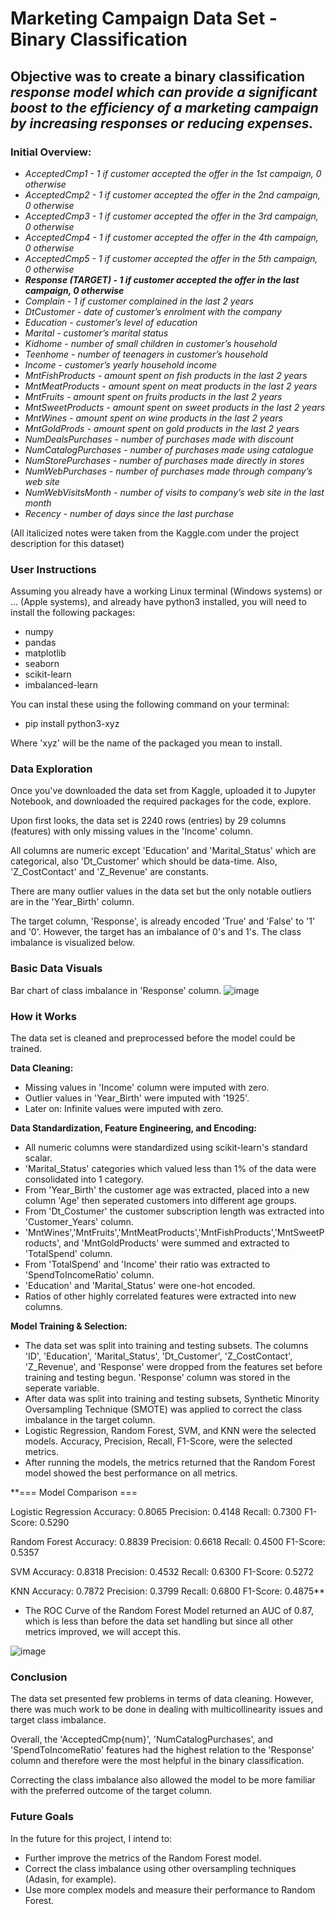# Marketing Campaign Data Set - Binary Classification
## Objective was to create a binary classification *response model which can provide a significant boost to the efficiency of a marketing campaign by increasing responses or reducing expenses.*

### Initial Overview:

- *AcceptedCmp1 - 1 if customer accepted the offer in the 1st campaign, 0 otherwise*
- *AcceptedCmp2 - 1 if customer accepted the offer in the 2nd campaign, 0 otherwise*
- *AcceptedCmp3 - 1 if customer accepted the offer in the 3rd campaign, 0 otherwise*
- *AcceptedCmp4 - 1 if customer accepted the offer in the 4th campaign, 0 otherwise*
- *AcceptedCmp5 - 1 if customer accepted the offer in the 5th campaign, 0 otherwise*
- ***Response (TARGET) - 1 if customer accepted the offer in the last campaign, 0 otherwise***
- *Complain - 1 if customer complained in the last 2 years*
- *DtCustomer - date of customer’s enrolment with the company*
- *Education - customer’s level of education*
- *Marital - customer’s marital status*
- *Kidhome - number of small children in customer’s household*
- *Teenhome - number of teenagers in customer’s household*
- *Income - customer’s yearly household income*
- *MntFishProducts - amount spent on fish products in the last 2 years*
- *MntMeatProducts - amount spent on meat products in the last 2 years*
- *MntFruits - amount spent on fruits products in the last 2 years*
- *MntSweetProducts - amount spent on sweet products in the last 2 years*
- *MntWines - amount spent on wine products in the last 2 years*
- *MntGoldProds - amount spent on gold products in the last 2 years*
- *NumDealsPurchases - number of purchases made with discount*
- *NumCatalogPurchases - number of purchases made using catalogue*
- *NumStorePurchases - number of purchases made directly in stores*
- *NumWebPurchases - number of purchases made through company’s web site*
- *NumWebVisitsMonth - number of visits to company’s web site in the last month*
- *Recency - number of days since the last purchase*

(All italicized notes were taken from the Kaggle.com under the project description for this dataset)

### User Instructions

Assuming you already have a working Linux terminal (Windows systems) or ... (Apple systems), and already have python3 installed, you will need to install the following packages:
- numpy
- pandas
- matplotlib
- seaborn
- scikit-learn
- imbalanced-learn

You can instal these using the following command on your terminal:
- pip install python3-xyz

Where 'xyz' will be the name of the packaged you mean to install. 

### Data Exploration

Once you've downloaded the data set from Kaggle, uploaded it to Jupyter Notebook, and downloaded the required packages for the code, explore. 

Upon first looks, the data set is 2240 rows (entries) by 29 columns (features) with only missing values in the 'Income' column. 

All columns are numeric except 'Education' and 'Marital_Status' which are categorical, also 'Dt_Customer' which should be data-time. Also, 'Z_CostContact' and 'Z_Revenue' are constants. 

There are many outlier values in the data set but the only notable outliers are in the 'Year_Birth' column.

The target column, 'Response', is already encoded 'True' and 'False' to '1' and '0'. However, the target has an imbalance of 0's and 1's. The class imbalance is visualized below.

### Basic Data Visuals
Bar chart of class imbalance in 'Response' column.
![image](https://github.com/user-attachments/assets/4af91947-8ae9-4ef3-a0f2-6b7a129c4261)

### How it Works

The data set is cleaned and preprocessed before the model could be trained.

**Data Cleaning:**
- Missing values in 'Income' column were imputed with zero.
- Outlier values in 'Year_Birth' were imputed with '1925'.
- Later on: Infinite values were imputed with zero.

**Data Standardization, Feature Engineering, and Encoding:**
- All numeric columns were standardized using scikit-learn's standard scalar.
- 'Marital_Status' categories which valued less than 1% of the data were consolidated into 1 category.
- From 'Year_Birth' the customer age was extracted, placed into a new column 'Age' then seperated customers into different age groups.
- From 'Dt_Costumer' the customer subscription length was extracted into 'Customer_Years' column.
- 'MntWines','MntFruits','MntMeatProducts','MntFishProducts','MntSweetProducts', and 'MntGoldProducts' were summed and extracted to 'TotalSpend' column.
- From 'TotalSpend' and 'Income' their ratio was extracted to 'SpendToIncomeRatio' column.
- 'Education' and 'Marital_Status' were one-hot encoded.
- Ratios of other highly correlated features were extracted into new columns.

**Model Training & Selection:**
- The data set was split into training and testing subsets. The columns 'ID', 'Education', 'Marital_Status', 'Dt_Customer', 'Z_CostContact', 'Z_Revenue', and 'Response' were dropped from the features set before training and testing begun. 'Response' column was stored in the seperate variable.
- After data was split into training and testing subsets, Synthetic Minority Oversampling Technique (SMOTE) was applied to correct the class imbalance in the target column.
- Logistic Regression, Random Forest, SVM, and KNN were the selected models. Accuracy, Precision, Recall, F1-Score, were the selected metrics. 
- After running the models, the metrics returned that the Random Forest model showed the best performance on all metrics.

  
**=== Model Comparison ===

Logistic Regression
Accuracy:  0.8065
Precision: 0.4148
Recall:    0.7300
F1-Score:  0.5290

Random Forest
Accuracy:  0.8839
Precision: 0.6618
Recall:    0.4500
F1-Score:  0.5357

SVM
Accuracy:  0.8318
Precision: 0.4532
Recall:    0.6300
F1-Score:  0.5272

KNN
Accuracy:  0.7872
Precision: 0.3799
Recall:    0.6800
F1-Score:  0.4875**


- The ROC Curve of the Random Forest Model returned an AUC of 0.87, which is less than before the data set handling but since all other metrics improved, we will accept this.

![image](https://github.com/user-attachments/assets/2d221298-a027-4e17-a9ae-fef0a6ce46f3)

### Conclusion

The data set presented few problems in terms of data cleaning. However, there was much work to be done in dealing with multicollinearity issues and target class imbalance. 

Overall, the 'AcceptedCmp{num}', 'NumCatalogPurchases', and 'SpendToIncomeRatio' features had the highest relation to the 'Response' column and therefore were the most helpful in the binary classification. 

Correcting the class imbalance also allowed the model to be more familiar with the preferred outcome of the target column.

### Future Goals

In the future for this project, I intend to:
- Further improve the metrics of the Random Forest model.
- Correct the class imbalance using other oversampling techniques (Adasin, for example).
- Use more complex models and measure their performance to Random Forest.

